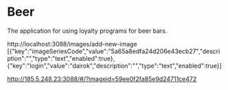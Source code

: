 # Beer

The application for using loyalty programs for beer bars.

http://localhost:3088/images/add-new-image
[{"key":"imageSeriesCode","value":"5a65a8edfa24d206e43ecb27","description":"","type":"text","enabled":true},{"key":"login","value":"dairok","description":"","type":"text","enabled":true}]


 http://185.5.248.23:3088/#/?imageid=59ee0f2fa85e9d24711ce472